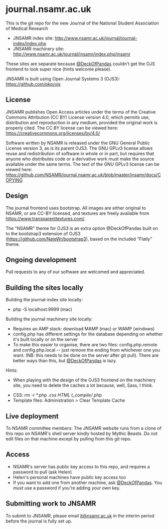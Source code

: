 # journal.nsamr.ac.uk
This is the git repo for the new Journal of the National Student Association of Medical Research
* JNSAMR index site: http://www.nsamr.ac.uk/journal/journal-index/index.php
* JNSAMR machinery site: http://www.nsamr.ac.uk/journal/jnsamr/index.php/jnsamr

These sites are separate because [@DeckOfPandas](https://github.com/DeckOfPandas) couldn't get the OJS frontend to look super nice (hints welcome please).

JNSAMR is built using Open Journal Systems 3 (OJS3): https://github.com/pkp/ojs

## License
JNSAMR publishes Open Access articles under the terms of the Creative Commons Attribution (CC BY) License version 4.0, which permits use, distribution and reproduction in any medium, provided the original work is properly cited. The CC BY license can be viewed here: https://creativecommons.org/licenses/by/4.0/

Software written by NSAMR is released under the GNU General Public License version 3, as is its parent OJS3. The GNU GPLv3 license allows reuse and redistribution of software in whole or in part, but requires that anyone who distributes code or a derivative work must make the source available under the same terms. The text of the GNU GPLv3 license can be viewed here: https://github.com/NSAMR/journal.nsamr.ac.uk/blob/master/jnsamr/docs/COPYING

## Design
The journal frontend uses bootstrap. All images are either original to NSAMR, or are CC-BY licensed, and textures are freely available from https://www.transparenttextures.com/.

The "NSAMR" theme for OJS3 is an extra option @DeckOfPandas built on to the bootstrap3 extension of OJS3 (https://github.com/NateWr/bootstrap3), based on the included "Flatly" theme.

## Ongoing development
Pull requests to any of our software are welcomed and appreciated.

## Building the sites locally
Building the journal-index site locally:
* php -S localhost:9999 (mac)

Building the journal machinery site locally:
* Requires an AMP stack: download MAMP (mac) or WAMP (windows)
* config.php has different settings for the database depending on whether it's built locally or on the server
* To make this easier to organise, there are two files: config.php.remote and config.php.local -- just remove the ending from whichever one you want. (NB: this needs to be done on the server after git pull). There are better ways than this, but [@DeckOfPandas](https://github.com/DeckOfPandas) is lazy.

Hints:
* When playing with the design of the OJS3 frontend on the machinery site, you need to delete the caches a lot because, well, Sass, I think.
 - CSS: rm -r *.php *.css HTML t_compile/*.php
 - Template files: Administration > Clear Template Cache
 
## Live deployment
To NSAMR committee members: The JNSAMR website runs from a clone of this repo on NSAMR's shell server kindly hosted by Mythic Beasts. *Do not* edit files on that machine except by pulling from this git repo.

## Access
* NSAMR's server has public key access to this repo, and requires a password to pull (ask Helen)
* Helen's personal machines have public key access too
* If you want to add one from another machine, ask [@DeckOfPandas](https://github.com/DeckOfPandas). You *must* use a password if you're adding your own key.

## Submitting work to JNSAMR
To submit to JNSAMR, please email it@nsamr.ac.uk in the interim period before the journal is fully set up.
